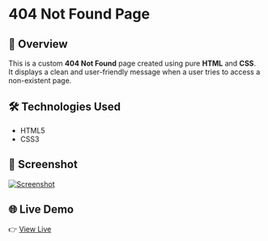 # 404 Not Found Page

## 🔎 Overview  
This is a custom **404 Not Found** page created using pure **HTML** and **CSS**.  
It displays a clean and user-friendly message when a user tries to access a non-existent page.

## 🛠 Technologies Used  
- HTML5  
- CSS3  

## 📸 Screenshot  
[![Screenshot](https://i.postimg.cc/1X4Nn4D9/Screenshot-2025-06-02-at-08-44-13.png)](https://postimg.cc/ctyJPxDj)

## 🌐 Live Demo  
👉 [View Live](https://yourusername.github.io/404-not-found-page/)
